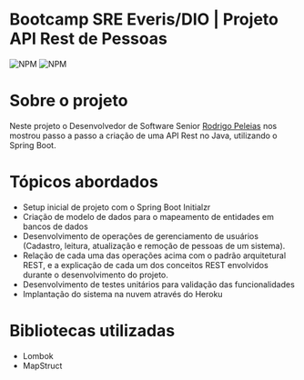 # Bootcamp SRE Everis/DIO | Projeto API Rest de Pessoas

![NPM](https://img.shields.io/badge/Java-ED8B00?style=for-the-badge&logo=java&logoColor=white) ![NPM](https://img.shields.io/badge/Spring-6DB33F?style=for-the-badge&logo=spring&logoColor=white)

# Sobre o projeto

Neste projeto o Desenvolvedor de Software Senior [Rodrigo Peleias](https://www.linkedin.com/in/rodrigopeleias/) nos mostrou passo a passo a criação de uma API Rest no Java, utilizando o Spring Boot.


# Tópicos abordados
- Setup inicial de projeto com o Spring Boot Initialzr
- Criação de modelo de dados para o mapeamento de entidades em bancos de dados
- Desenvolvimento de operações de gerenciamento de usuários (Cadastro, leitura, atualização e remoção de pessoas de um sistema).
- Relação de cada uma das operações acima com o padrão arquitetural REST, e a explicação de cada um dos conceitos REST envolvidos durante o desenvolvimento do projeto.
- Desenvolvimento de testes unitários para validação das funcionalidades
- Implantação do sistema na nuvem através do Heroku

# Bibliotecas utilizadas

- Lombok
- MapStruct
